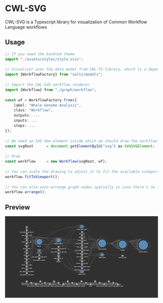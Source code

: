 # CWL-SVG

CWL-SVG is a Typescript library for visualization of Common Workflow Language workflows
 
## Usage

```typescript
// If you need the bundled theme
import "./assets/styles/style.scss";

// Visualizer uses the data model from CWL-TS library, which is a dependency
import {WorkflowFactory} from "cwlts/models";

// Import the CWL-SVG workflow renderer 
import {Workflow} from "./graph/workflow";

const wf = WorkflowFactory.from({
    label: "Whole Genome Analysis",
    class: "Workflow",
    outputs: ...
    inputs: ...
    steps: ...
});

// We need an SVG dom element inside which we should draw the workflow
const svgRoot      = document.getElementById("svg") as SVGSVGElement;

// Draw
const workflow     = new Workflow(svgRoot, wf);

// You can scale the drawing to adjust it to fit the available viewport 
workflow.fitToViewport();

// You can also auto-arrange graph nodes spatially in case there's no information about node positions inside the CWL document
workflow.arrange();
```

## Preview
![Arranged and scaled BCBio workflow](./docs/images/bcbio.png)
